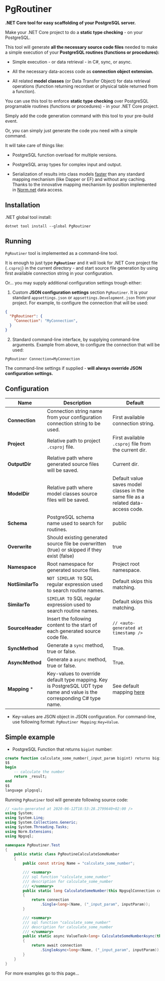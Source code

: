 # PgRoutiner

**.NET Core tool for easy scaffolding of your PostgreSQL server.**

Make your .NET Core project to do a **static type checking** - on your PostgreSQL.

This tool will generate **all the necessary source code files** needed to make a simple execution of your **PostgreSQL routines (functions or procedures):**

- Simple execution - or data retrieval - in C#, sync, or async.

- All the necessary data-access code as **connection object extension.** 

- All related **model classes** (or Data Transfer Object) for data retrieval operations (function returning recordset or physical table returned from a function).

You can use this tool to enforce **static type checking** over PostgreSQL programable routines (functions or procedures) - in your .NET Core project.

Simply add the code generation command with this tool to your pre-build event.

Or, you can simply just generate the code you need with a simple command. 

It will take care of things like:

- PostgreSQL function overload for multiple versions.

- PostgreSQL array types for complex input and output.

- Serialization of results into class models [faster](https://github.com/vbilopav/NoOrm.Net/blob/master/PERFOMANCE-TESTS.md) than any standard mapping mechanism (like Dapper or EF) and without any caching. Thanks to the innovative mapping mechanism by position implemented in [Norm.net](https://github.com/vbilopav/NoOrm.Net) data access.

## Installation

.NET global tool install:

```
dotnet tool install --global PgRoutiner
```

## Running

`PgRoutiner` tool is implemented as a command-line tool. 

It is enough to just type **`PgRoutiner`** and it will look for .NET Core project file (`.csproj`) in the current directory - and start source file generation by using first available connection string in your configuration.

Or... you may supply additional configuration settings trough either:

1) Custom **JSON configuration settings** section `PgRoutiner`. It is your standard `appsettings.json` or `appsettings.Development.json` from your project. For example, to configure the connection that will be used:

```json
{
  "PgRoutiner": {
    "Connection": "MyConnection",
  }
}
```

2) Standard command-line interface, by supplying command-line arguments. Example from above, to configure the connection that will be used:

```
PgRoutiner Connection=MyConnection
```
The command-line settings if supplied - **will always override JSON configuration settings.**

## Configuration

| Name | Description | Default |
| ---- | ----------- | ------- |
| **Connection** | Connection string name from your configuration connection string to be used. | First available connection string. |
| **Project** | Relative path to project `.csproj` file. | First available `.csproj` file from the current dir. |
| **OutputDir** | Relative path where generated source files will be saved. | Current dir. |
| **ModelDir** | Relative path where model classes source files will be saved. | Default value saves model classes in the same file as a related data-access code. |
| **Schema** | PostgreSQL schema name used to search for routines.  | public |
| **Overwrite** | Should existing generated source file be overwritten (true) or skipped if they exist (false) | true |
| **Namespace** |  Root namespace for generated source files. | Project root namespace. |
| **NotSimilarTo** | `NOT SIMILAR TO` SQL regular expression used to search routine names. | Default skips this matching. |
| **SimilarTo** | `SIMILAR TO` SQL regular expression used to search routine names. | Default skips this matching. |
| **SourceHeader** | Insert the following content to the start of each generated source code file. | `// <auto-generated at timestamp />` |
| **SyncMethod** | Generate a `sync` method, true or false. |  True. |
| **AsyncMethod** | Generate a `async` method, true or false. | True. |
| **Mapping** * | Key-values to override default type mapping. Key is PostgreSQL UDT type name and value is the corresponding C# type name. | See default mapping [here](/PgRoutiner/Settings.cs#L24)  |

* Key-values are JSON object in JSON configuration. For command-line, use following format: `PgRoutiner Mapping:Key=Value`.

## Simple example

- PostgreSQL Function that returns `bigint` number:

```sql
create function calculate_some_number(_input_param bigint) returns bigint as
$$
begin
    -- calculate the number
    return _result;
end
$$
language plpgsql;
```

Running `PgRoutiner` tool will generate following source code:

```csharp
// <auto-generated at 2020-06-12T18:53:28.2799640+02:00 />
using System;
using System.Linq;
using System.Collections.Generic;
using System.Threading.Tasks;
using Norm.Extensions;
using Npgsql;

namespace PgRoutiner.Test
{
    public static class PgRoutineCalculateSomeNumber
    {
        public const string Name = "calculate_some_number";

        /// <summary>
        /// sql function "calculate_some_number"
        /// description for calculate_some_number
        /// </summary>
        public static long CalculateSomeNumber(this NpgsqlConnection connection, long inputParam)
        {
            return connection
                .Single<long>(Name, ("_input_param", inputParam));
        }

        /// <summary>
        /// sql function "calculate_some_number"
        /// description for calculate_some_number
        /// </summary>
        public static async ValueTask<long> CalculateSomeNumberAsync(this NpgsqlConnection connection, long inputParam)
        {
            return await connection
                .SingleAsync<long>(Name, ("_input_param", inputParam));
        }
    }
}
```

For more examples go to this page...



